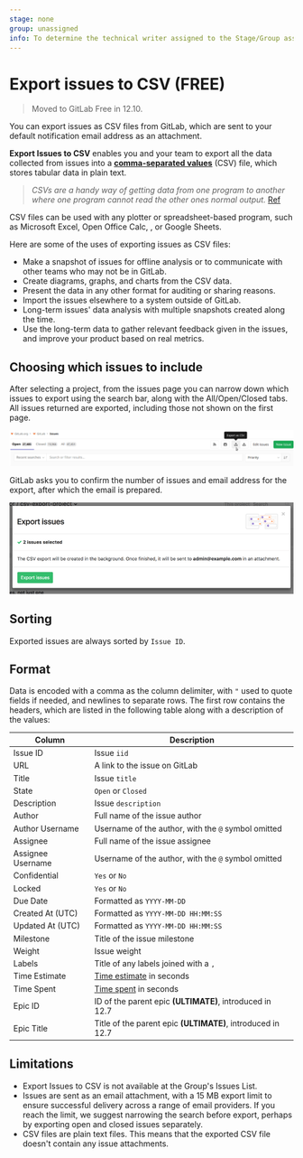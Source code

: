 ```yaml
---
stage: none
group: unassigned
info: To determine the technical writer assigned to the Stage/Group associated with this page, see https://about.gitlab.com/handbook/engineering/ux/technical-writing/#assignments
---
```


# Export issues to CSV **(FREE)**

> Moved to GitLab Free in 12.10.

You can export issues as CSV files from GitLab, which are sent to your default
notification email address as an attachment.

**Export Issues to CSV** enables you and your team to export all the data
collected from issues into a **[comma-separated values](https://en.wikipedia.org/wiki/Comma-separated_values)** (CSV)
file, which stores tabular data in plain text.

> _CSVs are a handy way of getting data from one program to another where one
program cannot read the other ones normal output._ [Ref](https://www.quora.com/What-is-a-CSV-file-and-its-uses)

CSV files can be used with any plotter or spreadsheet-based program, such as
Microsoft Excel, Open Office <!-- vale gitlab.Spelling = NO --> Calc, <!-- vale gitlab.Spelling = NO -->,
or Google Sheets.

Here are some of the uses of exporting issues as CSV files:

- Make a snapshot of issues for offline analysis or to communicate with other
  teams who may not be in GitLab.
- Create diagrams, graphs, and charts from the CSV data.
- Present the data in any other format for auditing or sharing reasons.
- Import the issues elsewhere to a system outside of GitLab.
- Long-term issues' data analysis with multiple snapshots created along the
  time.
- Use the long-term data to gather relevant feedback given in the issues, and
  improve your product based on real metrics.

## Choosing which issues to include

After selecting a project, from the issues page you can narrow down which
issues to export using the search bar, along with the All/Open/Closed tabs. All
issues returned are exported, including those not shown on the first page.

![CSV export button](img/csv_export_button_v12_9.png)

GitLab asks you to confirm the number of issues and email address for the
export, after which the email is prepared.

![CSV export modal dialog](img/csv_export_modal.png)

## Sorting

Exported issues are always sorted by `Issue ID`.

## Format

Data is encoded with a comma as the column delimiter, with `"` used to quote
fields if needed, and newlines to separate rows. The first row contains the
headers, which are listed in the following table along with a description of
the values:

| Column            | Description |
|-------------------|-------------|
| Issue ID          | Issue `iid` |
| URL               | A link to the issue on GitLab |
| Title             | Issue `title` |
| State             | `Open` or `Closed` |
| Description       | Issue `description` |
| Author            | Full name of the issue author |
| Author Username   | Username of the author, with the `@` symbol omitted |
| Assignee          | Full name of the issue assignee |
| Assignee Username | Username of the author, with the `@` symbol omitted |
| Confidential      | `Yes` or `No` |
| Locked            | `Yes` or `No` |
| Due Date          | Formatted as `YYYY-MM-DD` |
| Created At (UTC)  | Formatted as `YYYY-MM-DD HH:MM:SS` |
| Updated At (UTC)  | Formatted as `YYYY-MM-DD HH:MM:SS` |
| Milestone         | Title of the issue milestone |
| Weight            | Issue weight |
| Labels            | Title of any labels joined with a `,` |
| Time Estimate     | [Time estimate](../time_tracking.md#estimates) in seconds |
| Time Spent        | [Time spent](../time_tracking.md#time-spent) in seconds |
| Epic ID           | ID of the parent epic **(ULTIMATE)**, introduced in 12.7 |
| Epic Title        | Title of the parent epic **(ULTIMATE)**, introduced in 12.7 |

## Limitations

- Export Issues to CSV is not available at the Group's Issues List.
- Issues are sent as an email attachment, with a 15 MB export limit to ensure
  successful delivery across a range of email providers. If you reach the limit,
  we suggest narrowing the search before export, perhaps by exporting open and
  closed issues separately.
- CSV files are plain text files. This means that the exported CSV file doesn't
  contain any issue attachments.
